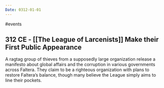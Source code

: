 ```yaml
---
Date: 0312-01-01
---
```

#events
## 312 CE - [[The League of Larcenists]] Make their First Public Appearance
A ragtag group of thieves from a supposedly large organization release a manifesto about global affairs and the corruption in various governments across Faltera. They claim to be a righteous organization with plans to restore Faltera’s balance, though many believe the League simply aims to line their pockets.